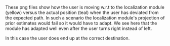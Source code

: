 These png files show how the user is moving w.r.t to the localization module (yellow) versus the actual position (teal) when the user has deviated from the expected path. 
In such a scenario the localization module's projection of prior estimates would fail so it would have to adapt. We see here that the module has adapted well even after the user turns right instead of left. 

In this case the user does end up at the correct destination. 
